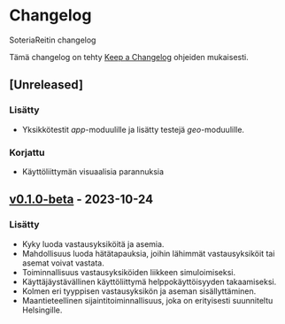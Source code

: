 # Changelog

SoteriaReitin changelog

Tämä changelog on tehty [Keep a Changelog](https://keepachangelog.com/en/1.0.0/) ohjeiden mukaisesti.

## [Unreleased] 

### Lisätty

- Yksikkötestit *app*-moduulille ja lisätty testejä *geo*-moduulille.

### Korjattu

- Käyttöliittymän visuaalisia parannuksia

## [v0.1.0-beta](https://github.com/3nd3r1/soteriareitti/releases/tag/v0.1.0-beta) - 2023-10-24

### Lisätty
- Kyky luoda vastausyksiköitä ja asemia.
- Mahdollisuus luoda hätätapauksia, joihin lähimmät vastausyksiköit tai asemat voivat vastata.
- Toiminnallisuus vastausyksiköiden liikkeen simuloimiseksi.
- Käyttäjäystävällinen käyttöliittymä helppokäyttöisyyden takaamiseksi.
- Kolmen eri tyyppisen vastausyksikön ja aseman sisällyttäminen.
- Maantieteellinen sijaintitoiminnallisuus, joka on erityisesti suunniteltu Helsingille.